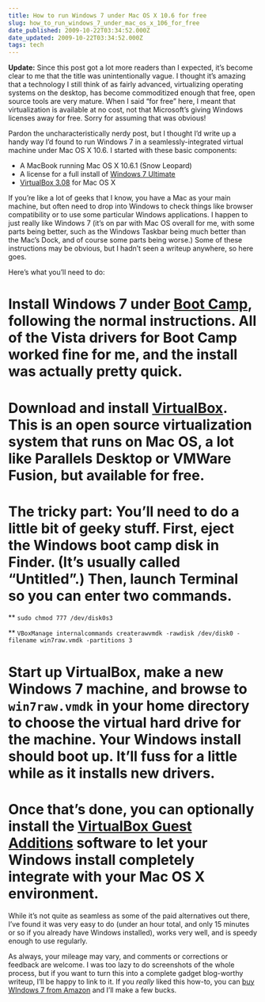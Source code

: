 ```yaml
---
title: How to run Windows 7 under Mac OS X 10.6 for free
slug: how_to_run_windows_7_under_mac_os_x_106_for_free
date_published: 2009-10-22T03:34:52.000Z
date_updated: 2009-10-22T03:34:52.000Z
tags: tech
---
```


**Update:** Since this post got a lot more readers than I expected, it’s become clear to me that the title was unintentionally vague. I thought it’s amazing that a technology I still think of as fairly advanced, virtualizing operating systems on the desktop, has become commoditized enough that free, open source tools are very mature. When I said “for free” here, I meant that virtualization is available at no cost, not that Microsoft’s giving Windows licenses away for free. Sorry for assuming that was obvious!

Pardon the uncharacteristically nerdy post, but I thought I’d write up a handy way I’d found to run Windows 7 in a seamlessly-integrated virtual machine under Mac OS X 10.6. I started with these basic components:

- A MacBook running Mac OS X 10.6.1 (Snow Leopard)
- A license for a full install of [Windows 7 Ultimate](http://www.amazon.com/gp/product/B002DHGMVY?ie=UTF8&amp;tag=2020-20&amp;linkCode=as2&amp;camp=1789&amp;creative=390957&amp;creativeASIN=B002DHGMVY)
- [VirtualBox 3.08](http://www.virtualbox.org/) for Mac OS X

If you’re like a lot of geeks that I know, you have a Mac as your main machine, but often need to drop into Windows to check things like browser compatibility or to use some particular Windows applications. I happen to just really like Windows 7 (it’s on par with Mac OS overall for me, with some parts being better, such as the Windows Taskbar being much better than the Mac’s Dock, and of course some parts being worse.) Some of these instructions may be obvious, but I hadn’t seen a writeup anywhere, so here goes.

Here’s what you’ll need to do:

# Install Windows 7 under [Boot Camp](http://www.apple.com/support/bootcamp/), following the normal instructions. All of the Vista drivers for Boot Camp worked fine for me, and the install was actually pretty quick.

# Download and install [VirtualBox](http://www.virtualbox.org/). This is an open source virtualization system that runs on Mac OS, a lot like Parallels Desktop or VMWare Fusion, but available for free.

# The tricky part: You’ll need to do a little bit of geeky stuff. First, eject the Windows boot camp disk in Finder. (It’s usually called “Untitled”.) Then, launch Terminal so you can enter two commands.

** `sudo chmod 777 /dev/disk0s3`

** `VBoxManage internalcommands createrawvmdk -rawdisk /dev/disk0 -filename win7raw.vmdk -partitions 3`

# Start up VirtualBox, make a new Windows 7 machine, and browse to `win7raw.vmdk` in your home directory to choose the virtual hard drive for the machine. Your Windows install should boot up. It’ll fuss for a little while as it installs new drivers.

# Once that’s done, you can optionally install the [VirtualBox Guest Additions](http://code.google.com/p/virtual-box-windows-guest-additions-installer/downloads/list) software to let your Windows install completely integrate with your Mac OS X environment.

While it’s not quite as seamless as some of the paid alternatives out there, I’ve found it was very easy to do (under an hour total, and only 15 minutes or so if you already have Windows installed), works very well, and is speedy enough to use regularly.

As always, your mileage may vary, and comments or corrections or feedback are welcome. I was too lazy to do screenshots of the whole process, but if you want to turn this into a complete gadget blog-worthy writeup, I’ll be happy to link to it. If you *really* liked this how-to, you can [buy WIndows 7 from Amazon](http://www.amazon.com/gp/product/B002DHGMVY?ie=UTF8&amp;tag=2020-20&amp;linkCode=as2&amp;camp=1789&amp;creative=390957&amp;creativeASIN=B002DHGMVY) and I’ll make a few bucks.
